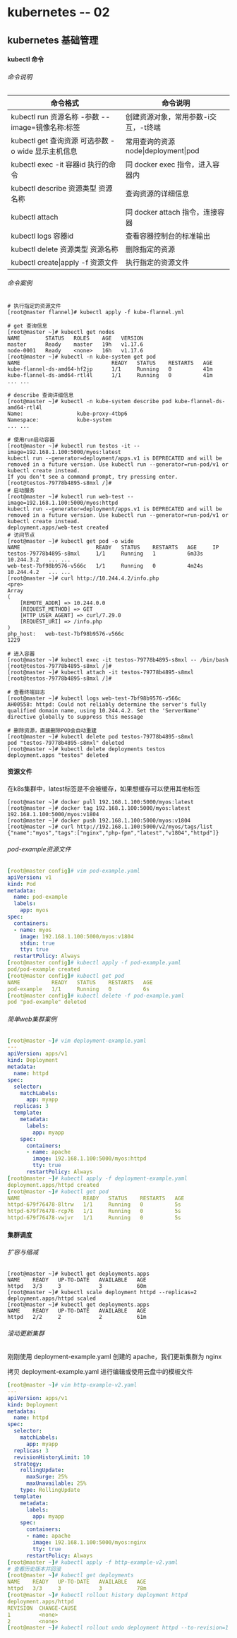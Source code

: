 # kubernetes -- 02

## kubernetes 基础管理

#### kubectl 命令

###### 命令说明

| 命令格式                                            | 命令说明                             |
| --------------------------------------------------- | ------------------------------------ |
| kubectl run 资源名称 -参数 --image=镜像名称:标签    | 创建资源对象，常用参数-i交互，-t终端 |
| kubectl get 查询资源  可选参数 -o wide 显示主机信息 | 常用查询的资源 node\|deployment\|pod |
| kubectl exec -it 容器id  执行的命令                 | 同 docker exec 指令，进入容器内      |
| kubectl describe 资源类型  资源名称                 | 查询资源的详细信息                   |
| kubectl attach                                      | 同 docker attach 指令，连接容器      |
| kubectl logs 容器id                                 | 查看容器控制台的标准输出             |
| kubectl delete 资源类型  资源名称                   | 删除指定的资源                       |
| kubectl create\|apply  -f 资源文件                  | 执行指定的资源文件                   |

###### 命令案例

```shell
# 执行指定的资源文件
[root@master flannel]# kubectl apply -f kube-flannel.yml

# get 查询信息
[root@master ~]# kubectl get nodes
NAME        STATUS   ROLES    AGE   VERSION
master      Ready    master   19h   v1.17.6
node-0001   Ready    <none>   16h   v1.17.6
[root@master ~]# kubectl -n kube-system get pod
NAME                             READY   STATUS    RESTARTS   AGE
kube-flannel-ds-amd64-hf2jp      1/1     Running   0          41m
kube-flannel-ds-amd64-rtl4l      1/1     Running   0          41m
... ...

# describe 查询详细信息
[root@master ~]# kubectl -n kube-system describe pod kube-flannel-ds-amd64-rtl4l
Name:                 kube-proxy-4tbp6
Namespace:            kube-system
... ...

# 使用run启动容器
[root@master ~]# kubectl run testos -it --image=192.168.1.100:5000/myos:latest 
kubectl run --generator=deployment/apps.v1 is DEPRECATED and will be removed in a future version. Use kubectl run --generator=run-pod/v1 or kubectl create instead.
If you don't see a command prompt, try pressing enter.
[root@testos-79778b4895-s8mxl /]# 
# 启动服务
[root@master ~]# kubectl run web-test --image=192.168.1.100:5000/myos:httpd
kubectl run --generator=deployment/apps.v1 is DEPRECATED and will be removed in a future version. Use kubectl run --generator=run-pod/v1 or kubectl create instead.
deployment.apps/web-test created
# 访问节点
[root@master ~]# kubectl get pod -o wide
NAME                        READY   STATUS    RESTARTS   AGE     IP
testos-79778b4895-s8mxl     1/1     Running   1          6m33s   10.244.3.2   ... ...
web-test-7bf98b9576-v566c   1/1     Running   0          4m24s   10.244.4.2   ... ...
[root@master ~]# curl http://10.244.4.2/info.php
<pre>
Array
(
    [REMOTE_ADDR] => 10.244.0.0
    [REQUEST_METHOD] => GET
    [HTTP_USER_AGENT] => curl/7.29.0
    [REQUEST_URI] => /info.php
)
php_host: 	web-test-7bf98b9576-v566c
1229

# 进入容器
[root@master ~]# kubectl exec -it testos-79778b4895-s8mxl -- /bin/bash
[root@testos-79778b4895-s8mxl /]# 
[root@master ~]# kubectl attach -it testos-79778b4895-s8mxl 
[root@testos-79778b4895-s8mxl /]#

# 查看终端日志
[root@master ~]# kubectl logs web-test-7bf98b9576-v566c 
AH00558: httpd: Could not reliably determine the server's fully qualified domain name, using 10.244.4.2. Set the 'ServerName' directive globally to suppress this message

# 删除资源，直接删除POD会自动重建
[root@master ~]# kubectl delete pod testos-79778b4895-s8mxl 
pod "testos-79778b4895-s8mxl" deleted
[root@master ~]# kubectl delete deployments testos
deployment.apps "testos" deleted
```

#### 资源文件

在k8s集群中，latest标签是不会被缓存，如果想缓存可以使用其他标签

```shell
[root@master ~]# docker pull 192.168.1.100:5000/myos:latest
[root@master ~]# docker tag 192.168.1.100:5000/myos:latest 192.168.1.100:5000/myos:v1804
[root@master ~]# docker push 192.168.1.100:5000/myos:v1804
[root@master ~]# curl http://192.168.1.100:5000/v2/myos/tags/list
{"name":"myos","tags":["nginx","php-fpm","latest","v1804","httpd"]}
```

###### pod-example资源文件

```yaml
[root@master config]# vim pod-example.yaml 
apiVersion: v1
kind: Pod
metadata:
  name: pod-example
  labels:
    app: myos
spec:
  containers:
  - name: myos
    image: 192.168.1.100:5000/myos:v1804
    stdin: true
    tty: true
  restartPolicy: Always
[root@master config]# kubectl apply -f pod-example.yaml 
pod/pod-example created
[root@master config]# kubectl get pod
NAME          READY   STATUS    RESTARTS   AGE
pod-example   1/1     Running   0          6s
[root@master config]# kubectl delete -f pod-example.yaml 
pod "pod-example" deleted
```

###### 简单web集群案例

```yaml
[root@master ~]# vim deployment-example.yaml 
---
apiVersion: apps/v1
kind: Deployment
metadata:
  name: httpd
spec:
  selector:
    matchLabels:
      app: myapp
  replicas: 3
  template:
    metadata:
      labels:
        app: myapp
    spec:
      containers:
      - name: apache
        image: 192.168.1.100:5000/myos:httpd
        tty: true
      restartPolicy: Always
[root@master ~]# kubectl apply -f deployment-example.yaml 
deployment.apps/httpd created
[root@master ~]# kubectl get pod
NAME                    READY   STATUS    RESTARTS   AGE
httpd-679f76478-8ltrw   1/1     Running   0          5s
httpd-679f76478-rcp76   1/1     Running   0          5s
httpd-679f76478-vwjvr   1/1     Running   0          5s
```

#### 集群调度

###### 扩容与缩减

```shell
[root@master ~]# kubectl get deployments.apps 
NAME    READY   UP-TO-DATE   AVAILABLE   AGE
httpd   3/3     3            3           60m
[root@master ~]# kubectl scale deployment httpd --replicas=2
deployment.apps/httpd scaled
[root@master ~]# kubectl get deployments.apps
NAME    READY   UP-TO-DATE   AVAILABLE   AGE
httpd   2/2     2            2           61m
```

###### 滚动更新集群

刚刚使用 deployment-example.yaml 创建的 apache，我们更新集群为 nginx

拷贝 deployment-example.yaml 进行编辑或使用云盘中的模板文件

```yaml
[root@master ~]# vim http-example-v2.yaml 
---
apiVersion: apps/v1
kind: Deployment
metadata:
  name: httpd
spec:
  selector:
    matchLabels:
      app: myapp
  replicas: 3
  revisionHistoryLimit: 10
  strategy:
    rollingUpdate:
      maxSurge: 25%
      maxUnavailable: 25%
    type: RollingUpdate
  template:
    metadata:
      labels:
        app: myapp
    spec:
      containers:
      - name: apache
        image: 192.168.1.100:5000/myos:nginx
        tty: true
      restartPolicy: Always
[root@master ~]# kubectl apply -f http-example-v2.yaml 
# 查看历史版本并回滚
[root@master ~]# kubectl get deployments
NAME    READY   UP-TO-DATE   AVAILABLE   AGE
httpd   3/3     3            3           78m
[root@master ~]# kubectl rollout history deployment httpd 
deployment.apps/httpd 
REVISION  CHANGE-CAUSE
1         <none>
2         <none>
[root@master ~]# kubectl rollout undo deployment httpd --to-revision=1
```



